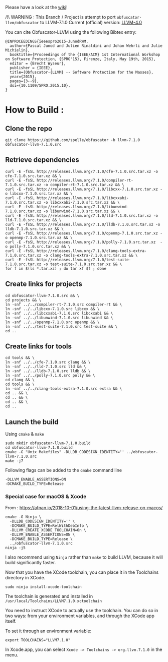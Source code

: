 

Please have a look at the [wiki](https://github.com/obfuscator-llvm/obfuscator/wiki)!

/!\ WARNING : This Branch / Project is attempt to port `obfuscator-llvm/obfuscator` to LLVM-7.1.0
Current (official) version: [LLVM-4.0](https://github.com/obfuscator-llvm/obfuscator/tree/llvm-4.0)

You can cite Obfuscator-LLVM using the following Bibtex entry:

```
@INPROCEEDINGS{ieeespro2015-JunodRWM,
  author={Pascal Junod and Julien Rinaldini and Johan Wehrli and Julie Michielin},
  booktitle={Proceedings of the {IEEE/ACM} 1st International Workshop on Software Protection, {SPRO'15}, Firenze, Italy, May 19th, 2015},
  editor = {Brecht Wyseur},
  publisher = {IEEE},
  title={Obfuscator-{LLVM} -- Software Protection for the Masses},
  year={2015},
  pages={3--9},
  doi={10.1109/SPRO.2015.10},
}
```

# How to Build :

  ## Clone the repo

```
git clone https://github.com/spelle/obfuscator -b llvm-7.1.0 obfuscator-llvm-7.1.0.src
```

  ## Retrieve dependencies

```
curl -E -fsSL http://releases.llvm.org/7.1.0/cfe-7.1.0.src.tar.xz -o cfe-7.1.0.src.tar.xz && \
curl -E -fsSL http://releases.llvm.org/7.1.0/compiler-rt-7.1.0.src.tar.xz -o compiler-rt-7.1.0.src.tar.xz && \
curl -E -fsSL http://releases.llvm.org/7.1.0/libcxx-7.1.0.src.tar.xz -o libcxx-7.1.0.src.tar.xz && \
curl -E -fsSL http://releases.llvm.org/7.1.0/libcxxabi-7.1.0.src.tar.xz -o libcxxabi-7.1.0.src.tar.xz && \
curl -E -fsSL http://releases.llvm.org/7.1.0/libunwind-7.1.0.src.tar.xz -o libunwind-7.1.0.src.tar.xz && \
curl -E -fsSL http://releases.llvm.org/7.1.0/lld-7.1.0.src.tar.xz -o lld-7.1.0.src.tar.xz && \
curl -E -fsSL http://releases.llvm.org/7.1.0/lldb-7.1.0.src.tar.xz -o lldb-7.1.0.src.tar.xz && \
curl -E -fsSL http://releases.llvm.org/7.1.0/openmp-7.1.0.src.tar.xz -o openmp-7.1.0.src.tar.xz && \
curl -E -fsSL http://releases.llvm.org/7.1.0/polly-7.1.0.src.tar.xz  -o polly-7.1.0.src.tar.xz && \
curl -E -fsSL http://releases.llvm.org/7.1.0/clang-tools-extra-7.1.0.src.tar.xz -o clang-tools-extra-7.1.0.src.tar.xz && \
curl -E -fsSL http://releases.llvm.org/7.1.0/test-suite-7.1.0.src.tar.xz -o test-suite-7.1.0.src.tar.xz && \
for f in $(ls *.tar.xz) ; do tar xf $f ; done
```

  ## Create links for projects

```
cd obfuscator-llvm-7.1.0.src && \
cd projects && \
ln -snf ../../compiler-rt-7.1.0.src compiler-rt && \
ln -snf ../../libcxx-7.1.0.src libcxx && \
ln -snf ../../libcxxabi-7.1.0.src libcxxabi && \
ln -snf ../../libunwind-7.1.0.src libunwind && \
ln -snf ../../openmp-7.1.0.src openmp && \
ln -snf ../../test-suite-7.1.0.src test-suite && \
cd ..
```

  ## Create links for tools

```
cd tools && \
ln -snf ../../cfe-7.1.0.src clang && \
ln -snf ../../lld-7.1.0.src lld && \
ln -snf ../../lldb-7.1.0.src lldb && \
ln -snf ../../polly-7.1.0.src polly && \
cd clang && \
cd tools && \
ln -snf ../../clang-tools-extra-7.1.0.src extra && \
cd .. && \
cd .. && \
cd .. && \
cd ..
```

 ## Launch the build

Using `cmake` & `make`

```
sudo mkdir obfuscator-llvm-7.1.0.build
cd obfuscator-llvm-7.1.0.build
cmake -G "Unix Makefiles" -DLLDB_CODESIGN_IDENTITY='' ../obfuscator-llvm-7.1.0.src
make -j7
```

Following flags can be added to the `cmake` command line

```
-DLLVM_ENABLE_ASSERTIONS=ON 
-DCMAKE_BUILD_TYPE=Release
```

### Special case for macOS & Xcode

From : https://afnan.io/2018-10-01/using-the-latest-llvm-release-on-macos/

```
cmake -G Ninja \
  -DLLDB_CODESIGN_IDENTITY='' \
  -DCMAKE_BUILD_TYPE=RelWithDebInfo \
  -DLLVM_CREATE_XCODE_TOOLCHAIN=On \
  -DLLVM_ENABLE_ASSERTIONS=ON \
  -DCMAKE_BUILD_TYPE=Release \
  ../obfuscator-llvm-7.1.0.src
ninja -j5
```

I also recommend using `Ninja` rather than  `make` to build LLVM, because it will build significantly faster.

Now that you have the XCode toolchain, you can place it in the Toolchains directory in XCode.

```
sudo ninja install-xcode-toolchain
```

The toolchain is generated and installed in `/usr/local/Toolchains/LLVM7.1.0.xctoolchain`

You need to instruct XCode to actually use the toolchain. You can do so in two ways: from your environment variables, and through the XCode app itself.

To set it through an environment variable:

```
export TOOLCHAINS="LLVM7.1.0"
```

In Xcode.app, you can select `Xcode -> Toolchains -> org.llvm.7.1.0` in the menu.


